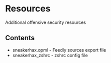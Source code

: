 # Resources

Additional offensive security resources 

## Contents

* sneakerhax.opml - Feedly sources export file
* sneakerhax_zshrc - zshrc config file 

